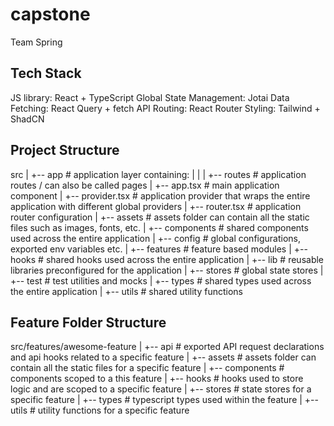 # capstone

Team Spring

## Tech Stack

JS library: React + TypeScript
Global State Management: Jotai
Data Fetching: React Query + fetch API
Routing: React Router
Styling: Tailwind + ShadCN

## Project Structure

src
|
+-- app # application layer containing:
|   |
|   +-- routes # application routes / can also be called pages
|   +-- app.tsx # main application component
|   +-- provider.tsx # application provider that wraps the entire application with different global providers
|   +-- router.tsx # application router configuration
|
+-- assets # assets folder can contain all the static files such as images, fonts, etc.
|
+-- components # shared components used across the entire application
|
+-- config # global configurations, exported env variables etc.
|
+-- features # feature based modules
|
+-- hooks # shared hooks used across the entire application
|
+-- lib # reusable libraries preconfigured for the application
|
+-- stores # global state stores
|
+-- test # test utilities and mocks
|
+-- types # shared types used across the entire application
|
+-- utils # shared utility functions

## Feature Folder Structure

src/features/awesome-feature
|
+-- api # exported API request declarations and api hooks related to a specific feature
|
+-- assets # assets folder can contain all the static files for a specific feature
|
+-- components # components scoped to a this feature
|
+-- hooks # hooks used to store logic and are scoped to a specific feature
|
+-- stores # state stores for a specific feature
|
+-- types # typescript types used within the feature
|
+-- utils # utility functions for a specific feature
